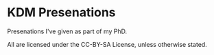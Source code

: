 KDM Presenations
================


Presenations I've given as part of my PhD.

All are licensed under the CC-BY-SA License, unless otherwise stated.
